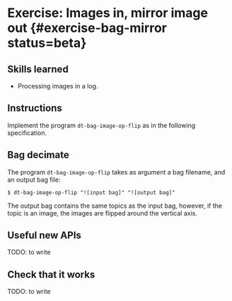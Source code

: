 # Exercise: Images in, mirror image out {#exercise-bag-mirror status=beta}

## Skills learned

* Processing images in a log.

## Instructions

Implement the program `dt-bag-image-op-flip` as in the following specification.

## Bag decimate

The program `dt-bag-image-op-flip` takes as argument a bag filename,
and an output bag file:

    $ dt-bag-image-op-flip "![input bag]" "![output bag]"

The output bag contains the same topics as the input bag, however, if the
topic is an image, the images are flipped around the vertical axis.

## Useful new APIs

TODO: to write


## Check that it works

TODO: to write

<!--  -->
